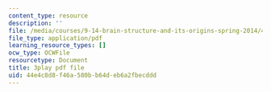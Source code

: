 ```yaml
---
content_type: resource
description: ''
file: /media/courses/9-14-brain-structure-and-its-origins-spring-2014/44e4c8d8f46a580bb64deb6a2fbecddd_555126.pdf
file_type: application/pdf
learning_resource_types: []
ocw_type: OCWFile
resourcetype: Document
title: 3play pdf file
uid: 44e4c8d8-f46a-580b-b64d-eb6a2fbecddd
---
```

